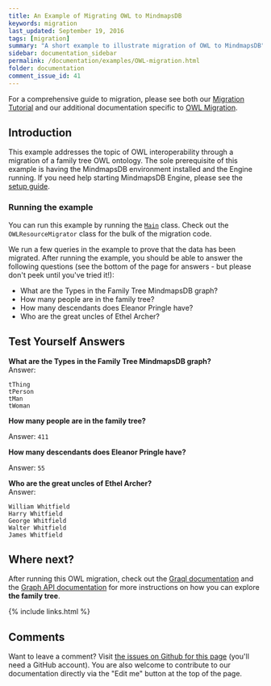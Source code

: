 ```yaml
---
title: An Example of Migrating OWL to MindmapsDB
keywords: migration
last_updated: September 19, 2016
tags: [migration]
summary: "A short example to illustrate migration of OWL to MindmapsDB"
sidebar: documentation_sidebar
permalink: /documentation/examples/OWL-migration.html
folder: documentation
comment_issue_id: 41
---
```


For a comprehensive guide to migration, please see both our [Migration Tutorial](../migration/migration.html) and our additional documentation specific to [OWL Migration](../migration/OWL-migration.html).

## Introduction
This example addresses the topic of OWL interoperability through a migration of a family tree OWL ontology. The sole prerequisite of this example is having the MindmapsDB environment installed and the Engine running. If you need help starting MindmapsDB Engine, please see the [setup guide](../get-started/setup-guide.html).

### Running the example
You can run this example by running the [`Main`](https://github.com/mindmapsdb/sample-projects/blob/master/example-owl-migration/src/main/java/Main.java) class. Check out the `OWLResourceMigrator` class for the bulk of the migration code.  

We run a few queries in the example to prove that the data has been migrated. After running the example, you should be able to answer the following questions (see the bottom of the page for answers - but please don't peek until you've tried it!):

+ What are the Types in the Family Tree MindmapsDB graph?
+ How many people are in the family tree?
+ How many descendants does Eleanor Pringle have?
+ Who are the great uncles of Ethel Archer?

## Test Yourself Answers

**What are the Types in the Family Tree MindmapsDB graph?**   
Answer:

```
tThing
tPerson
tMan
tWoman
```     	

**How many people are in the family tree?**   

Answer: `411`

**How many descendants does Eleanor Pringle have?**   

Answer: `55`

**Who are the great uncles of Ethel Archer?**   
Answer:   

```
William Whitfield
Harry Whitfield
George Whitfield
Walter Whitfield
James Whitfield
```

## Where next?

After running this OWL migration, check out the [Graql documentation](../graql/overview.html) and the [Graph API documentation](../core-api/overview.html) for more instructions on how you can explore **the family tree**.

{% include links.html %}


## Comments
Want to leave a comment? Visit <a href="https://github.com/mindmapsdb/docs/issues/41" target="_blank">the issues on Github for this page</a> (you'll need a GitHub account). You are also welcome to contribute to our documentation directly via the "Edit me" button at the top of the page.
